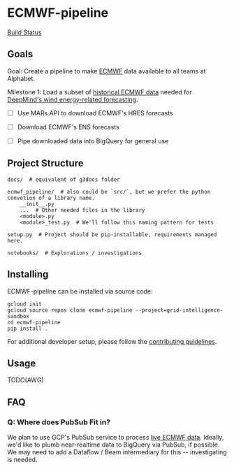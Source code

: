 # ECMWF-pipeline

[Build Status](https://pantheon.corp.google.com/cloud-build/dashboard?project=grid-intelligence-sandbox)

## Goals

Goal: Create a pipeline to make [ECMWF](https://www.ecmwf.int/) data available to all teams at Alphabet.

Milestone 1: Load a subset of [historical ECMWF data](https://www.ecmwf.int/en/forecasts/datasets/archive-datasets) needed for [DeepMind's wind energy-related forecasting](https://deepmind.com/blog/article/machine-learning-can-boost-value-wind-energy).
- [ ] Use MARs API to download ECMWF's HRES forecasts
- [ ] Download ECMWF's ENS forecasts
- [ ] Pipe downloaded data into BigQuery for general use


## Project Structure 
    
```
docs/  # equivalent of g3docs folder

ecmwf_pipeline/  # also could be `src/`, but we prefer the python convetion of a library name.
    __init__.py
    ...  # Other needed files in the library
    <module>.py
    <module>_test.py  # We'll follow this naming pattern for tests
    
setup.py  # Project should be pip-installable, requirements managed here.

notebooks/  # Explorations / investigations
```


## Installing

ECMWF-pipeline can be installed via source code:
```
gcloud init
gcloud source repos clone ecmwf-pipeline --project=grid-intelligence-sandbox
cd ecmwf-pipeline
pip install .
```

For additional developer setup, please follow the [contributing guidelines](/CONTRIBUTING.md).

## Usage

TODO(AWG)

## FAQ

### Q: Where does PubSub Fit in? 
We plan to use GCP's PubSub service to process [live ECMWF data](https://www.ecmwf.int/en/forecasts/datasets/catalogue-ecmwf-real-time-products). Ideally, we'd like to plumb near-realtime data to BigQuery
via PubSub, if possible. We may need to add a Dataflow / Beam intermediary for this -- investigating is needed.

